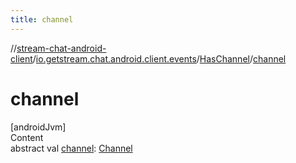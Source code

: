 ```yaml
---
title: channel
---
```

//[stream-chat-android-client](../../../index.md)/[io.getstream.chat.android.client.events](../index.md)/[HasChannel](index.md)/[channel](channel.md)



# channel  
[androidJvm]  
Content  
abstract val [channel](channel.md): [Channel](../../io.getstream.chat.android.client.models/Channel/index.md)  



